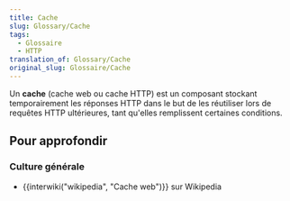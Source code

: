 ```yaml
---
title: Cache
slug: Glossary/Cache
tags:
  - Glossaire
  - HTTP
translation_of: Glossary/Cache
original_slug: Glossaire/Cache
---
```

Un **cache** (cache web ou cache HTTP) est un composant stockant temporairement les réponses HTTP dans le but de les réutiliser lors de requêtes HTTP ultérieures, tant qu'elles remplissent certaines conditions.

## Pour approfondir

### Culture générale

- {{interwiki("wikipedia", "Cache web")}} sur Wikipedia
